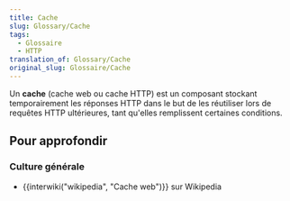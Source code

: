 ```yaml
---
title: Cache
slug: Glossary/Cache
tags:
  - Glossaire
  - HTTP
translation_of: Glossary/Cache
original_slug: Glossaire/Cache
---
```

Un **cache** (cache web ou cache HTTP) est un composant stockant temporairement les réponses HTTP dans le but de les réutiliser lors de requêtes HTTP ultérieures, tant qu'elles remplissent certaines conditions.

## Pour approfondir

### Culture générale

- {{interwiki("wikipedia", "Cache web")}} sur Wikipedia
